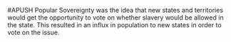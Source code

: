 #APUSH 
Popular Sovereignty was the idea that new states and territories would get the opportunity to vote on whether slavery would be allowed in the state. This resulted in an influx in population to new states in order to vote on the issue.